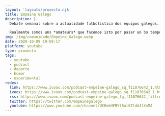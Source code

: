 ```yaml
---
layout: 'layouts/proxecto.njk'
title: Empeine Galego
description: |-
  Debate semanal sobre a actualidade futbolística dos equipos galegos. Falamos do Celta, Lugo pero nos centramos máis na SEGUNDA B (Depor, Ponte, Compos, Racing de Ferrol, Coruxo e Celta B).

  Realmente somos uns *amateurs* que facemos isto por pasar un bo tempo xuntos.
img: /img/comunidade/Empeine_Galego.webp
date: 2020-10-09 19:09:17
platform: youtube
type: proxecto
tags:
  - youtube
  - podcast
  - deporte
  - humor
  - experimental
redes:
  link: https://www.ivoox.com/podcast-empeine-galego_sq_f11076642_1.html
  ivoox: https://www.ivoox.com/podcast-empeine-galego_sq_f11076642_1.html
  rss: https://www.ivoox.com/podcast-empeine-galego_fg_f11076642_filtro_1.xml
  twitter: https://twitter.com/empeinegalego
  youtube: https://www.youtube.com/channel/UCBmkHFBYl8ul6ZfddJlXnMA
---
```

